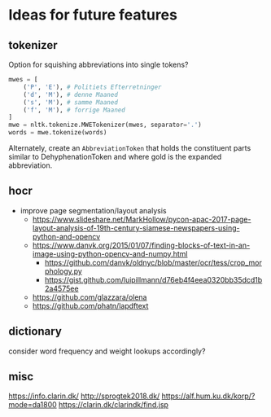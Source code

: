 Ideas for future features
=========================

tokenizer
---------
Option for squishing abbreviations into single tokens?

```python
mwes = [
	('P', 'E'), # Politiets Efterretninger
	('d', 'M'), # denne Maaned
	('s', 'M'), # samme Maaned
	('f', 'M'), # forrige Maaned
]
mwe = nltk.tokenize.MWETokenizer(mwes, separator='.')
words = mwe.tokenize(words)
```

Alternately, create an `AbbreviationToken` that holds the constituent parts similar to DehyphenationToken and where gold is the expanded abbreviation.


hocr
----

*	improve page segmentation/layout analysis
	*	https://www.slideshare.net/MarkHollow/pycon-apac-2017-page-layout-analysis-of-19th-century-siamese-newspapers-using-python-and-opencv
	*	https://www.danvk.org/2015/01/07/finding-blocks-of-text-in-an-image-using-python-opencv-and-numpy.html
		*	https://github.com/danvk/oldnyc/blob/master/ocr/tess/crop_morphology.py
		*	https://gist.github.com/luipillmann/d76eb4f4eea0320bb35dcd1b2a4575ee
	*	https://github.com/glazzara/olena
	*	https://github.com/phatn/lapdftext


dictionary
----------

consider word frequency and weight lookups accordingly? 


misc
----

https://info.clarin.dk/
http://sprogtek2018.dk/
https://alf.hum.ku.dk/korp/?mode=da1800
https://clarin.dk/clarindk/find.jsp
